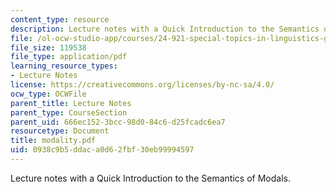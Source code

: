 ```yaml
---
content_type: resource
description: Lecture notes with a Quick Introduction to the Semantics of Modals.
file: /ol-ocw-studio-app/courses/24-921-special-topics-in-linguistics-genericity-spring-2007/0938c9b5ddaca0d62fbf30eb99994597_modality.pdf
file_size: 119538
file_type: application/pdf
learning_resource_types:
- Lecture Notes
license: https://creativecommons.org/licenses/by-nc-sa/4.0/
ocw_type: OCWFile
parent_title: Lecture Notes
parent_type: CourseSection
parent_uid: 666ec152-3bcc-98d0-84c6-d25fcadc6ea7
resourcetype: Document
title: modality.pdf
uid: 0938c9b5-ddac-a0d6-2fbf-30eb99994597
---
```

Lecture notes with a Quick Introduction to the Semantics of Modals.